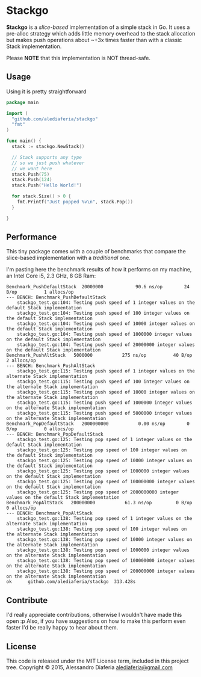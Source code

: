 # Stackgo

**Stackgo** is a *slice-based* implementation of a simple stack in Go.
It uses a pre-alloc strategy which adds little memory overhead to the stack allocation
but makes push operations about ~+3x times faster than with a classic Stack implementation.

Please **NOTE** that this implementation is NOT thread-safe.

## Usage

Using it is pretty straightforward

```go
package main

import (
  "github.com/alediaferia/stackgo"
  "fmt"
)

func main() {
  stack := stackgo.NewStack()

  // Stack supports any type
  // so we just push whatever
  // we want here
  stack.Push(75)
  stack.Push(124)
  stack.Push("Hello World!")

  for stack.Size() > 0 {
    fmt.Printf("Just popped %v\n", stack.Pop())
  }

}
```

## Performance

This tiny package comes with a couple of benchmarks that compare the slice-based
implementation with a *traditional* one.

I'm pasting here the benchmark results of how it performs on my machine, an Intel Core i5,
2.3 GHz, 8 GB Ram:

```
Benchmark_PushDefaultStack	20000000	        90.6 ns/op	      24 B/op	       1 allocs/op
--- BENCH: Benchmark_PushDefaultStack
	stackgo_test.go:104: Testing push speed of 1 integer values on the default Stack implementation
	stackgo_test.go:104: Testing push speed of 100 integer values on the default Stack implementation
	stackgo_test.go:104: Testing push speed of 10000 integer values on the default Stack implementation
	stackgo_test.go:104: Testing push speed of 1000000 integer values on the default Stack implementation
	stackgo_test.go:104: Testing push speed of 20000000 integer values on the default Stack implementation
Benchmark_PushAltStack	 5000000	       275 ns/op	      40 B/op	       2 allocs/op
--- BENCH: Benchmark_PushAltStack
	stackgo_test.go:115: Testing push speed of 1 integer values on the alternate Stack implementation
	stackgo_test.go:115: Testing push speed of 100 integer values on the alternate Stack implementation
	stackgo_test.go:115: Testing push speed of 10000 integer values on the alternate Stack implementation
	stackgo_test.go:115: Testing push speed of 1000000 integer values on the alternate Stack implementation
	stackgo_test.go:115: Testing push speed of 5000000 integer values on the alternate Stack implementation
Benchmark_PopDefaultStack	2000000000	         0.00 ns/op	       0 B/op	       0 allocs/op
--- BENCH: Benchmark_PopDefaultStack
	stackgo_test.go:125: Testing pop speed of 1 integer values on the default Stack implementation
	stackgo_test.go:125: Testing pop speed of 100 integer values on the default Stack implementation
	stackgo_test.go:125: Testing pop speed of 10000 integer values on the default Stack implementation
	stackgo_test.go:125: Testing pop speed of 1000000 integer values on the default Stack implementation
	stackgo_test.go:125: Testing pop speed of 100000000 integer values on the default Stack implementation
	stackgo_test.go:125: Testing pop speed of 2000000000 integer values on the default Stack implementation
Benchmark_PopAltStack	200000000	        61.3 ns/op	       0 B/op	       0 allocs/op
--- BENCH: Benchmark_PopAltStack
	stackgo_test.go:138: Testing pop speed of 1 integer values on the alternate Stack implementation
	stackgo_test.go:138: Testing pop speed of 100 integer values on the alternate Stack implementation
	stackgo_test.go:138: Testing pop speed of 10000 integer values on the alternate Stack implementation
	stackgo_test.go:138: Testing pop speed of 1000000 integer values on the alternate Stack implementation
	stackgo_test.go:138: Testing pop speed of 100000000 integer values on the alternate Stack implementation
	stackgo_test.go:138: Testing pop speed of 200000000 integer values on the alternate Stack implementation
ok  	github.com/alediaferia/stackgo	313.428s
```

## Contribute
I'd really appreciate contributions, otherwise I wouldn't have made this open :p
Also, if you have suggestions on how to make this perform even faster I'd be really happy to hear about them.

## License
This code is released under the MIT License term, included in this project tree.
Copyright © 2015, Alessandro Diaferia <alediaferia@gmail.com>
